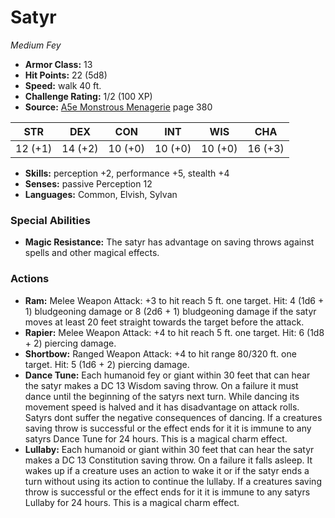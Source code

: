 # Satyr

*Medium* *Fey*

- **Armor Class:** 13
- **Hit Points:** 22 (5d8)
- **Speed:** walk 40 ft.
- **Challenge Rating:** 1/2 (100 XP)
- **Source:** [A5e Monstrous Menagerie](https://enpublishingrpg.com/products/level-up-monstrous-menagerie-a5e) page 380

| STR | DEX | CON | INT | WIS | CHA |
| --- | --- | --- | --- | --- | --- |
| 12 (+1) | 14 (+2) | 10 (+0) | 10 (+0) | 10 (+0) | 16 (+3) |

- **Skills:** perception +2, performance +5, stealth +4
- **Senses:** passive Perception 12
- **Languages:** Common, Elvish, Sylvan
### Special Abilities
- **Magic Resistance:** The satyr has advantage on saving throws against spells and other magical effects.
### Actions
- **Ram:** Melee Weapon Attack: +3 to hit  reach 5 ft.  one target. Hit: 4 (1d6 + 1) bludgeoning damage  or 8 (2d6 + 1) bludgeoning damage if the satyr moves at least 20 feet straight towards the target before the attack.
- **Rapier:** Melee Weapon Attack: +4 to hit  reach 5 ft.  one target. Hit: 6 (1d8 + 2) piercing damage.
- **Shortbow:** Ranged Weapon Attack: +4 to hit  range 80/320 ft.  one target. Hit: 5 (1d6 + 2) piercing damage.
- **Dance Tune:** Each humanoid  fey  or giant within 30 feet that can hear the satyr makes a DC 13 Wisdom saving throw. On a failure  it must dance until the beginning of the satyrs next turn. While dancing  its movement speed is halved  and it has disadvantage on attack rolls. Satyrs dont suffer the negative consequences of dancing. If a creatures saving throw is successful or the effect ends for it  it is immune to any satyrs Dance Tune for 24 hours. This is a magical charm effect.
- **Lullaby:** Each humanoid or giant within 30 feet that can hear the satyr makes a DC 13 Constitution saving throw. On a failure  it falls asleep. It wakes up if a creature uses an action to wake it or if the satyr ends a turn without using its action to continue the lullaby. If a creatures saving throw is successful or the effect ends for it  it is immune to any satyrs Lullaby for 24 hours. This is a magical charm effect.


